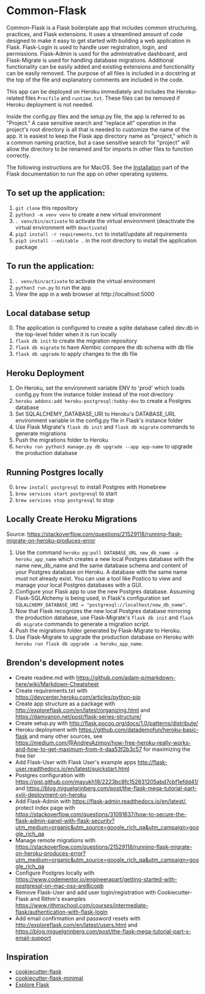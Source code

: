 # Common-Flask

Common-Flask is a Flask boilerplate app that includes common structuring, practices, and Flask extensions. It uses a streamlined amount of code designed to make it easy to get started with building a web application in Flask. Flask-Login is used to handle user registration, login, and permissions. Flask-Admin is used for the administrative dashboard, and Flask-Migrate is used for handling database migrations. Additional functionality can be easily added and existing extensions and functionality can be easily removed. The purpose of all files is included in a docstring at the top of the file and explanatory comments are included in the code.

This app can be deployed on Heroku immediately and includes the Heroku-related files `Procfile` and `runtime.txt`. These files can be removed if Heroku deployment is not needed.

Inside the config.py files and the setup.py file, the app is referred to as "Project." A case sensitive search and "replace all" operation in the project's root directory is all that is needed to customize the name of the app. It is easiest to keep the Flask app directory name as "project," which is a common naming practice, but a case sensitive search for "project" will allow the directory to be renamed and for imports in other files to function correctly.

The following instructions are for MacOS. See the [Installation](http://flask.pocoo.org/docs/latest/installation/) part of the Flask documentation to run the app on other operating systems.

## To set up the application:
1. `git clone` this repository
2. `python3 -m venv venv` to create a new virtual environment
3. `. venv/bin/activate` to activate the virtual environment (deactivate the virtual environment with `deactivate`)
4. `pip3 install -r requirements.txt` to install/update all requirements
5. `pip3 install --editable .` in the root directory to install the application package

## To run the application:
1. `. venv/bin/activate` to activate the virtual environment
2. `python3 run.py` to run the app
3. View the app in a web browser at http://localhost:5000

## Local database setup
0. The application is configured to create a sqlite database called dev.db in the top-level folder when it is run locally
1. `flask db init` to create the migration repository
2. `flask db migrate` to have Alembic compare the db schema with db file
3. `flask db upgrade` to apply changes to the db file

## Heroku Deployment
1. On Heroku, set the environment variable ENV to 'prod' which loads config.py from the instance folder instead of the root directory
2. `heroku addons:add heroku-postgresql:hobby-dev` to create a Postgres database 
3. Set SQLALCHEMY_DATABASE_URI to Heroku's DATABASE_URL environment variable in the config.py file in Flask's instance folder
4. Use Flask Migrate's `flask db init` and `flask db migrate` commands to generate migrations
5. Push the migrations folder to Heroku
6. `heroku run python3 manage.py db upgrade --app app-name` to upgrade the production database

## Running Postgres locally
0.  `brew install postgresql` to install Postgres with Homebrew
1. `brew services start postgresql` to start
2. `brew services stop postgresql` to stop

## Locally Create Heroku Migrations
Source: https://stackoverflow.com/questions/21529118/running-flask-migrate-on-heroku-produces-error
1. Use the command `heroku pg:pull DATABASE_URL new_db_name -a heroku_app_name` which creates a new local Postgres database with the name new_db_name and the same database schema and content of your Postgres database on Heroku. A database with the same name must not already exist. You can use a tool like Postico to view and manage your local Postgres databases with a GUI.
2. Configure your Flask app to use the new Postgres database. Assuming Flask-SQLAlchemy is being used, in Flask's configuration set `SQLALCHEMY_DATABASE_URI = "postgresql://localhost/new_db_name"`.
3. Now that Flask recognizes the new local Postgres database mirroring the production database, use Flask-Migrate's `flask db init` and `flask db migrate` commands to generate a migration script.
4. Push the migrations folder generated by Flask-Migrate to Heroku.
5. Use Flask-Migrate to upgrade the production database on Heroku with `heroku run flask db upgrade -a heroku_app_name`.

## Brendon's development notes
- Create readme.md with https://github.com/adam-p/markdown-here/wiki/Markdown-Cheatsheet
- Create requirements.txt with https://devcenter.heroku.com/articles/python-pip
- Create app structure as a package with http://exploreflask.com/en/latest/organizing.html and https://damyanon.net/post/flask-series-structure/
- Create setup.py with http://flask.pocoo.org/docs/1.0/patterns/distribute/
- Heroku deployment with https://github.com/datademofun/heroku-basic-flask and many other sources, see https://medium.com/@AndreyAzimov/how-free-heroku-really-works-and-how-to-get-maximum-from-it-daa53f2b3c57 for maximizing the free tier
- Add Flask-User with Flask User's example apps http://flask-user.readthedocs.io/en/latest/quickstart.html
- Postgres configuration with https://gist.github.com/mayukh18/2223bc8fc152631205abd7cbf1efdd41/ and https://blog.miguelgrinberg.com/post/the-flask-mega-tutorial-part-xviii-deployment-on-heroku
- Add Flask-Admin with https://flask-admin.readthedocs.io/en/latest/, protect index page with https://stackoverflow.com/questions/31091637/how-to-secure-the-flask-admin-panel-with-flask-security?utm_medium=organic&utm_source=google_rich_qa&utm_campaign=google_rich_qa
- Manage remote migrations with https://stackoverflow.com/questions/21529118/running-flask-migrate-on-heroku-produces-error?utm_medium=organic&utm_source=google_rich_qa&utm_campaign=google_rich_qa
- Configure Postgres locally with https://www.codementor.io/engineerapart/getting-started-with-postgresql-on-mac-osx-are8jcopb
- Remove Flask-User and add user login/registration with Cookiecutter-Flask and Rithm's examples https://www.rithmschool.com/courses/intermediate-flask/authentication-with-flask-login
- Add email confirmation and password resets with http://exploreflask.com/en/latest/users.html and https://blog.miguelgrinberg.com/post/the-flask-mega-tutorial-part-x-email-support

## Inspiration
- [cookiecutter-flask](https://github.com/sloria/cookiecutter-flask)
- [cookiecutter-flask-minimal](https://github.com/candidtim/cookiecutter-flask-minimal)
- [Explore Flask](http://exploreflask.com/en/latest/)
